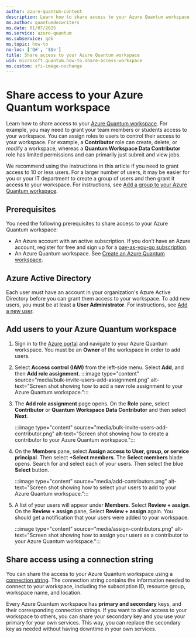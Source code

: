```yaml
---
author: azure-quantum-content
description: Learn how to share access to your Azure Quantum workspace. This guide helps you grant access to team members or students efficiently.
ms.author: quantumdocwriters
ms.date: 01/07/2025
ms.service: azure-quantum
ms.subservice: qdk
ms.topic: how-to
no-loc: ['Q#', '$$v']
title: Share access to your Azure Quantum workspace
uid: microsoft.quantum.how-to.share-access-workspace
ms.custom: sfi-image-nochange
---
```


# Share access to your Azure Quantum workspace

Learn how to share access to your [Azure Quantum workspace](xref:microsoft.quantum.how-to.workspace). For example, you may need to grant your team members or students access to your workspace. You can assign roles to users to control their access to your workspace. For example, a **Contributor** role can create, delete, or modify a workspace, whereas a **Quantum Workspace Data Contributor** role has limited permissions and can primarily just submit and view jobs.

We recommend using the instructions in this article if you need to grant access to 10 or less users. For a larger number of users, it may be easier for you or your IT department to create a group of users and then grant it access to your workspace. For instructions, see [Add a group to your Azure Quantum workspace](xref:microsoft.quantum.how-to.bulk-add-users).

## Prerequisites

You need the following prerequisites to share access to your Azure Quantum workspace:

- An Azure account with an active subscription. If you don’t have an Azure account, register for free and sign up for a [pay-as-you-go subscription](https://azure.microsoft.com/pricing/purchase-options/pay-as-you-go).
- An Azure Quantum workspace. See [Create an Azure Quantum workspace](xref:microsoft.quantum.how-to.workspace).

## Azure Active Directory

Each user must have an account in your organization's Azure Active Directory before you can grant them access to your workspace. To add new users, you must be at least a **User Administrator**. For instructions, see [Add a new user](/azure/active-directory/fundamentals/add-users-azure-active-directory#add-a-new-user).

## Add users to your Azure Quantum workspace

1. Sign in to the [Azure portal](https://portal.azure.com) and navigate to your Azure Quantum workspace. You must be an **Owner** of the workspace in order to add users.

1. Select **Access control (IAM)** from the left-side menu. Select **Add**, and then **Add role assignment**.
    :::image type="content" source="media/bulk-invite-users-add-assignment.png" alt-text="Screen shot showing how to add a new role assignment to your Azure Quantum workspace.":::

1. The **Add role assignment** page opens. On the **Role** pane, select **Contributor** or **Quantum Workspace Data Contributor** and then select **Next**. 

    :::image type="content" source="media/bulk-invite-users-add-contributor.png" alt-text="Screen shot showing how to create a contributor to your Azure Quantum workspace.":::

1. On the **Members** pane, select **Assign access to User, group, or service principal**. Then select **+Select members**. The **Select members** blade opens. Search for and select each of your users. Then select the blue **Select** button. 

    :::image type="content" source="media/add-contributors.png" alt-text="Screen shot showing how to select your users to add to your Azure Quantum workspace.":::

1. A list of your users will appear under **Members**. Select **Review + assign**. On the **Review + assign** pane, Select **Review + assign** again. You should get a notification that your users were added to your workspace.

    :::image type="content" source="media/assign-contributors.png" alt-text="Screen shot showing how to assign your users as a contributor to your Azure Quantum workspace.":::

## Share access using a connection string 

You can share the access to your Azure Quantum workspace using a [connection string](xref:microsoft.quantum.how-to.connect-workspace#connect-with-connection-string). The connection string contains the information needed to connect to your workspace, including the subscription ID, resource group, workspace name, and location.

Every Azure Quantum workspace has **primary and secondary** keys, and their corresponding connection strings. If you want to allow access to your workspace to others, you can share your secondary key and you use your primary for your own services. This way, you can replace the secondary key as needed without having downtime in your own services.
